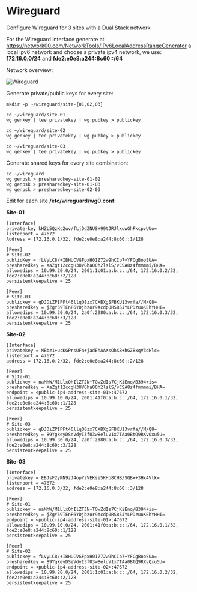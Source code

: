 # Wireguard
Configure Wireguard for 3 sites with a Dual Stack network

For the Wireguard interface generate at https://network00.com/NetworkTools/IPv6LocalAddressRangeGenerator a local ipv6 network and choose a private ipv4 network, we use: **172.16.0.0/24** and **fde2:e0e8:a244:8c60::/64**

Network overview:

![Wireguard](https://user-images.githubusercontent.com/40859756/145683350-8ec4b24f-0fa0-4c04-b090-4ae33a2547ad.png)

Generate private/public keys for every site:
```
mkdir -p ~/wireguard/site-{01,02,03}

cd ~/wireguard/site-01
wg genkey | tee privatekey | wg pubkey > publickey

cd ~/wireguard/site-02
wg genkey | tee privatekey | wg pubkey > publickey

cd ~/wireguard/site-03
wg genkey | tee privatekey | wg pubkey > publickey
```
Generate shared keys for every site combination:
```
cd ~/wireguard
wg genpsk > presharedkey-site-01-02
wg genpsk > presharedkey-site-01-03
wg genpsk > presharedkey-site-02-03
````

Edit for each site **/etc/wireguard/wg0.conf**:

**Site-01**
```
[Interface]
private-key kHZL5QzKc2wv/fLjDdZNUSH99tJRJlxuwGhFkcpvUUo=
listenport = 47672
Address = 172.16.0.1/32, fde2:e0e8:a244:8c60::1/128

[Peer]
# Site-02
publicKey = fLVyLC8/+IBHUCVGFpxH01Z72w9hCIb7+YFCgBooSUA=
presharedkey = XaZgt12ccgH3UVGha00h2lslS/vCSA8z4fmmmmi/BHA=
allowedips = 10.99.20.0/24, 2001:1c01:a:b:c::/64, 172.16.0.2/32, fde2:e0e8:a244:8c60::2/128
persistentkeepalive = 25

[Peer]
# Site-03
publickey = qDJDiZPIPFt46llqO8zx7CXBXgSFBKU13vrfa//M/Q8=
presharedkey = jZgY59TEnF6YDjbzor9Acdp0RS85JYLPDzuoKEhYHHI=
allowedips = 10.99.30.0/24, 2a0f:2980:a:b:c::/64, 172.16.0.3/32, fde2:e0e8:a244:8c60::3/128
persistentkeepalive = 25
```
**Site-02**
```
[Interface]
privatekey = MBbz1+ucKGPrsUFn+jadEhAAXsOhX8+hGZ8xqV3dHlc=
listenport = 47672
address = 172.16.0.2/32, fde2:e0e8:a244:8c60::2/128

[Peer]
# Site-01
publickey = naMhW/M1LlxQhIlZTJN+TGwZdIs7CjKiEnq/B394+is=
presharedkey = XaZgt12ccgH3UVGha00h2lslS/vCSA8z4fmmmmi/BHA=
endpoint = <public-ip4-address-site-01>:47672
allowedips = 10.99.10.0/24, 2001:41f0:a:b:c::/64, 172.16.0.1/32, fde2:e0e8:a244:8c60::1/128
persistentkeepalive = 25

[Peer]
# Site-03
publickey = qDJDiZPIPFt46llqO8zx7CXBXgSFBKU13vrfa//M/Q8=
presharedkey = 89YgkeyDSeVdyI3fU3wBeluV1x7TAa0BtQ9RXvQxu5U=
allowedips = 10.99.30.0/24, 2a0f:2980:a:b:c::/64, 172.16.0.3/32, fde2:e0e8:a244:8c60::3/128
persistentkeepalive = 25

```
**Site-03**
```
[Interface]
privatekey = EBJsF2yKN9zJ4opYzVEKse5KHb8CHB/SQBx+3Hx4Vlk=
listenport = 47672
address = 172.16.0.3/32, fde2:e0e8:a244:8c60::3/128

[Peer]
# Site-01
publickey = naMhW/M1LlxQhIlZTJN+TGwZdIs7CjKiEnq/B394+is=
presharedkey = jZgY59TEnF6YDjbzor9Acdp0RS85JYLPDzuoKEhYHHI=
endpoint = <public-ip4-address-site-01>:47672
allowedips = 10.99.10.0/24, 2001:41f0:a:b:c::/64, 172.16.0.1/32, fde2:e0e8:a244:8c60::1/128
persistentkeepalive = 25

[Peer]
# Site-02
publickey = fLVyLC8/+IBHUCVGFpxH01Z72w9hCIb7+YFCgBooSUA=
presharedkey = 89YgkeyDSeVdyI3fU3wBeluV1x7TAa0BtQ9RXvQxu5U=
endpoint = <public-ip4-address-site-02>:47672
allowedips = 10.99.20.0/24, 2001:1c01:a:b:c::/64, 172.16.0.2/32, fde2:e0e8:a244:8c60::2/128
persistentkeepalive = 25
```
